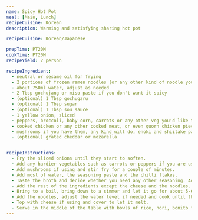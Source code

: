 ```yaml
---
name: Spicy Hot Pot
meal: [Main, Lunch]
recipeCuisine: Korean
description: Warming and satisfying sharing hot pot

recipeCuisine: Korean/Japanese

prepTime: PT20M
cookTime: PT20M
recipeYield: 2 person

recipeIngredient:
  - neutral or sesame oil for frying
  - 2 portions of frozen ramen noodles (or any other kind of noodle you have around)
  - about 750ml water, adjust as needed
  - 2 Tbsp gochujang or miso paste if you don't want it spicy
  - (optional) 1 Tbsp gochugaru
  - (optional) 1 Tbsp sugar
  - (optional) 1 Tbsp sou sauce
  - 1 yellow onion, sliced
  - peppers, broccoli, baby corn, carrots or any other veg you'd like to use up
  - cooked chicken or any other cooked meat, or even quorn chicken pieces. Or skip this if just veggies.
  - mushrooms if you have them, any kind will do, enoki and shiitake particularly nice
  - (optional) grated cheddar or mozarella


recipeInstructions:
  - Fry the sliced onions until they start to soften. 
  - Add any hardier vegetables such as carrots or peppers if you are using them and fry for a couple of minutes.
  - Add mushrooms if using and stir fry for a couple of minutes.
  - Add most of water, the seasoning paste and the chilli flakes. 
  - Taste the broth and decide whether you need any other seasoning. Add if so.
  - Add the rest of the ingredients except the cheese and the noodles.
  - Bring to a boil, bring down to a simmer and let it go for about 5-6 minutes.
  - Add the noodles, adjust the water level if needed and cook until they're done.
  - Top with cheese if using and cover to let it melt.
  - Serve in the middle of the table with bowls of rice, nori, bonito flakes and kimchi.
---
```

